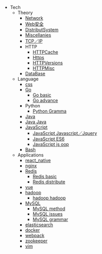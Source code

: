 * Tech
  * Theory
    * [Network](Tech/Theory/network.md)
    * [Web安全](Tech/Theory/web安全.md)
    * [DistributSystem](Tech/Theory/DistributSystem.md)
    * [Miscellanies](Tech/Theory/miscellanies.md)
    * [TCP／IP](Tech/Theory/TCP／IP.md)
    * HTTP
      * [HTTPCache](Tech/Theory/HTTP/HTTP-cache.md)
      * [Https](Tech/Theory/HTTP/https.md)
      * [HTTPVersions](Tech/Theory/HTTP/HTTP-versions.md)
      * [HTTPMisc](Tech/Theory/HTTP/misc.md)
    * [DataBase](Tech/Theory/database.md)
  * Language
    * [css](Tech/Language/css.md)
    * [Go](Tech/Language/Go)
      * [Go basic](Tech/Language/Go/basic.md)
      * [Go advance](Tech/Language/Go/advance.md)
    * Python
      * [Python Gramma](Tech/Language/Python/Gramma.md)
    * [Java](Tech/Language/Java)
    * [Java Java](Tech/Language/Java/Java.md)
    * [JavaScript](Tech/Language/JavaScript)
      * [JavaScript Javascript／Jquery](Tech/Language/JavaScript/Javascript／Jquery.md)
      * [JavaScript ES6](Tech/Language/JavaScript/ES6.md)
      * [JavaScript js oop](Tech/Language/JavaScript/js-oop.md)
    * [Bash](Tech/Language/bash.md)
  * Applications
    * [react_native](Tech/Applications/react_native.md)
    * [nginx](Tech/Applications/nginx.md)
    * [Redis](Tech/Applications/Redis)
      * [Redis basic](Tech/Applications/Redis/basic.md)
      * [Redis distribute](Tech/Applications/Redis/distribute.md)
    * [vue](Tech/Applications/vue.md)
    * [hadoop](Tech/Applications/hadoop)
      * [hadoop hadoop](Tech/Applications/hadoop/hadoop.md)
    * [MySQL](Tech/Applications/MySQL)
      * [MySQL method](Tech/Applications/MySQL/method.md)
      * [MySQL issues](Tech/Applications/MySQL/issues.md)
      * [MySQL grammar](Tech/Applications/MySQL/grammar.md)
    * [elasticsearch](Tech/Applications/elasticsearch.md)
    * [docker](Tech/Applications/docker.md)
    * [webpack](Tech/Applications/webpack.md)
    * [zookeeper](Tech/Applications/zookeeper.md)
    * [vim](vim)
